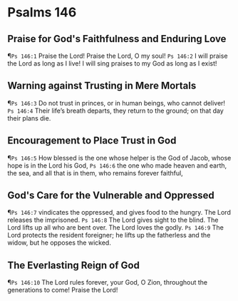 # Psalms 146

## Praise for God's Faithfulness and Enduring Love
¶`Ps 146:1` Praise the Lord! Praise the Lord, O my soul!
`Ps 146:2` I will praise the Lord as long as I live! I will sing praises to my God as long as I exist!

## Warning against Trusting in Mere Mortals
¶`Ps 146:3` Do not trust in princes, or in human beings, who cannot deliver!
`Ps 146:4` Their life’s breath departs, they return to the ground; on that day their plans die.

## Encouragement to Place Trust in God
¶`Ps 146:5` How blessed is the one whose helper is the God of Jacob, whose hope is in the Lord his God,
`Ps 146:6` the one who made heaven and earth, the sea, and all that is in them, who remains forever faithful,

## God's Care for the Vulnerable and Oppressed
¶`Ps 146:7` vindicates the oppressed, and gives food to the hungry. The Lord releases the imprisoned.
`Ps 146:8` The Lord gives sight to the blind. The Lord lifts up all who are bent over. The Lord loves the godly.
`Ps 146:9` The Lord protects the resident foreigner; he lifts up the fatherless and the widow, but he opposes the wicked.

## The Everlasting Reign of God
¶`Ps 146:10` The Lord rules forever, your God, O Zion, throughout the generations to come! Praise the Lord!
